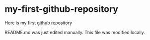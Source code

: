 # my-first-github-repository
Here is my first github repository

README.md was just edited manually. This file was modified locally. 
